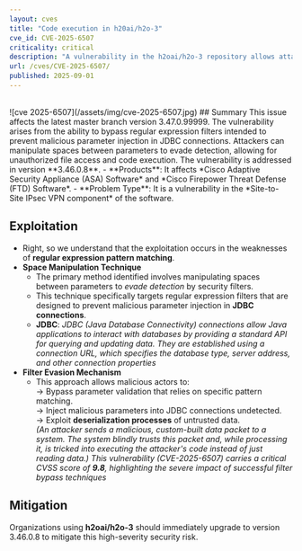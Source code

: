 ```yaml
---
layout: cves
title: "Code execution in h20ai/h2o-3"
cve_id: CVE-2025-6507
criticality: critical
description: "A vulnerability in the h2oai/h2o-3 repository allows attackers to exploit deserialization of untrusted data, potentially leading to arbitrary code execution and reading of system files."
url: /cves/CVE-2025-6507/
published: 2025-09-01
---
```


<br>
![cve 2025-6507](/assets/img/cve-2025-6507.jpg)
## Summary
This issue affects the latest master branch version 3.47.0.99999.
 The vulnerability arises from the ability to bypass regular expression filters intended to prevent malicious parameter injection in JDBC connections. Attackers can manipulate spaces between parameters to evade detection, allowing for unauthorized file access and code execution. The vulnerability is addressed in version **3.46.0.8**.
- **Products**: It affects *Cisco Adaptive Security Appliance (ASA) Software* and *Cisco Firepower Threat Defense (FTD) Software*.
- **Problem Type**: It is a vulnerability in the *Site-to-Site IPsec VPN component* of the software.

## Exploitation
- Right, so we understand that the exploitation occurs in the weaknesses of **regular expression pattern matching**.
- **Space Manipulation Technique**
    - The primary method identified involves manipulating spaces between parameters to *evade detection* by security filters.
    - This technique specifically targets regular expression filters that are designed to prevent malicious parameter injection in **JDBC connections**.
    - **JDBC**: _JDBC (Java Database Connectivity) connections allow Java applications to interact with databases by providing a standard API for querying and updating data. They are established using a connection URL, which specifies the database type, server address, and other connection properties_
- **Filter Evasion Mechanism**
    - This approach allows malicious actors to:<br>
    -> Bypass parameter validation that relies on specific pattern matching.<br>
    -> Inject malicious parameters into JDBC connections undetected.<br>
    -> Exploit **deserialization processes** of untrusted data.<br> _(An attacker sends a malicious, custom-built data packet to a system. The system blindly trusts this packet and, while processing it, is tricked into executing the attacker's code instead of just reading data.)_
_This vulnerability (CVE-2025-6507) carries a critical CVSS score of **9.8**, highlighting the severe impact of successful filter bypass techniques_

## Mitigation
Organizations using **h2oai/h2o-3** should immediately upgrade to version 3.46.0.8 to mitigate this high-severity security risk.
